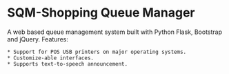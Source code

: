 # SQM-Shopping Queue Manager
A web based queue management system built with Python Flask, Bootstrap and jQuery.
Features:

    * Support for POS USB printers on major operating systems.
    * Customize-able interfaces.
    * Supports text-to-speech announcement.
